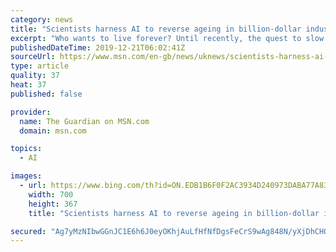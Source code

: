 ```yaml
---
category: news
title: "Scientists harness AI to reverse ageing in billion-dollar industry"
excerpt: "Who wants to live forever? Until recently, the quest to slow ageing or even reverse it was the stuff of legends – or scams. But, today, an evidence-based race to delay or prevent ageing is energising scientists worldwide."
publishedDateTime: 2019-12-21T06:02:41Z
sourceUrl: https://www.msn.com/en-gb/news/uknews/scientists-harness-ai-to-reverse-ageing-in-billion-dollar-industry/ar-BBYdB4l
type: article
quality: 37
heat: 37
published: false

provider:
  name: The Guardian on MSN.com
  domain: msn.com

topics:
  - AI

images:
  - url: https://www.bing.com/th?id=ON.EDB1B6F0F2AC3934D240973DABA77A83
    width: 700
    height: 367
    title: "Scientists harness AI to reverse ageing in billion-dollar industry"

secured: "Ag7yMzNIbwGGnJC1E6h6J0eyOKhjAuLfHfNfDgsFeCrS9wAg848N/yXjDhCHQfVpMY4mSyTiN/pr4prIZlKryzVYv3QhAJt8CixMdMZ+bFQmDfSVsyBFB8NkWma9U5O8Dvlw+Wk9LsNNC+M4wbb5/zZEFxmHXcSfeel2EadViqCUi4btp66JS6r4b7mVER3kvLdeArxpGs+l0QSvFKHWjReGn6LsAK+Q2X3tIqNP5wK/v4MJUSfGF4jkkqza6+dm4Mzeut9ev61ViImlkWf5WQ==;yC2aW8e4aGJmvqr9WiryMw=="
---
```


